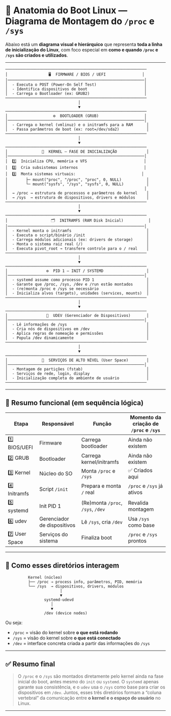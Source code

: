# 🧭 **Anatomia do Boot Linux — Diagrama de Montagem do `/proc` e `/sys`**

Abaixo está um **diagrama visual e hierárquico** que representa **toda a linha de inicialização do Linux**, com foco especial em **como e quando `/proc` e `/sys` são criados e utilizados**.

---

```
──────────────────────────────────────────────────────────────
│                  🖥️  FIRMWARE / BIOS / UEFI                │
│────────────────────────────────────────────────────────────│
│  - Executa o POST (Power-On Self Test)                     │
│  - Identifica dispositivos de boot                         │
│  - Carrega o Bootloader (ex: GRUB2)                        │
──────────────────────────────────────────────────────────────
                                │
                                ▼
──────────────────────────────────────────────────────────────
│                    ⚙️  BOOTLOADER (GRUB)                    │
│────────────────────────────────────────────────────────────│
│  - Carrega o kernel (vmlinuz) e o initramfs para a RAM      │
│  - Passa parâmetros de boot (ex: root=/dev/sda2)            │
──────────────────────────────────────────────────────────────
                                │
                                ▼
──────────────────────────────────────────────────────────────
│               🧠  KERNEL — FASE DE INICIALIZAÇÃO             │
│────────────────────────────────────────────────────────────│
│  1️⃣  Inicializa CPU, memória e VFS                         │
│  2️⃣  Cria subsistemas internos                             │
│  3️⃣  Monta sistemas virtuais:                             │
│        ├─ mount("proc", "/proc", "proc", 0, NULL)           │
│        └─ mount("sysfs", "/sys", "sysfs", 0, NULL)          │
│                                                            │
│  → /proc → estrutura de processos e parâmetros do kernel    │
│  → /sys  → estrutura de dispositivos, drivers e módulos     │
──────────────────────────────────────────────────────────────
                                │
                                ▼
──────────────────────────────────────────────────────────────
│                   🗂️  INITRAMFS (RAM Disk Inicial)           │
│────────────────────────────────────────────────────────────│
│  - Kernel monta o initramfs                                 │
│  - Executa o script/binário /init                           │
│  - Carrega módulos adicionais (ex: drivers de storage)      │
│  - Monta o sistema raiz real (/)                            │
│  - Executa pivot_root → transfere controle para o / real    │
──────────────────────────────────────────────────────────────
                                │
                                ▼
──────────────────────────────────────────────────────────────
│                 ⚙️  PID 1 — INIT / SYSTEMD                   │
│────────────────────────────────────────────────────────────│
│  - systemd assume como processo PID 1                       │
│  - Garante que /proc, /sys, /dev e /run estão montados      │
│  - (re)monta /proc e /sys se necessário                     │
│  - Inicializa alvos (targets), unidades (services, mounts)  │
──────────────────────────────────────────────────────────────
                                │
                                ▼
──────────────────────────────────────────────────────────────
│                 🔌  UDEV (Gerenciador de Dispositivos)       │
│────────────────────────────────────────────────────────────│
│  - Lê informações de /sys                                   │
│  - Cria nós de dispositivos em /dev                         │
│  - Aplica regras de nomeação e permissões                   │
│  - Popula /dev dinamicamente                                │
──────────────────────────────────────────────────────────────
                                │
                                ▼
──────────────────────────────────────────────────────────────
│               🧩  SERVIÇOS DE ALTO NÍVEL (User Space)        │
│────────────────────────────────────────────────────────────│
│  - Montagem de partições (fstab)                            │
│  - Serviços de rede, login, display                         │
│  - Inicialização completa do ambiente de usuário            │
──────────────────────────────────────────────────────────────
```

---

## 🧠 **Resumo funcional (em sequência lógica)**

| Etapa          | Responsável                 | Função                            | Momento da criação de `/proc` e `/sys` |
| -------------- | --------------------------- | --------------------------------- | -------------------------------------- |
| 1️⃣ BIOS/UEFI  | Firmware                    | Carrega bootloader                | Ainda não existem                      |
| 2️⃣ GRUB       | Bootloader                  | Carrega kernel/initramfs          | Ainda não existem                      |
| 3️⃣ Kernel     | Núcleo do SO                | Monta `/proc` e `/sys`            | ✅ Criados aqui                         |
| 4️⃣ Initramfs  | Script `/init`              | Prepara e monta `/` real          | `/proc` e `/sys` já ativos             |
| 5️⃣ systemd    | Init PID 1                  | (Re)monta `/proc`, `/sys`, `/dev` | Revalida montagem                      |
| 6️⃣ udev       | Gerenciador de dispositivos | Lê `/sys`, cria `/dev`            | Usa `/sys` como base                   |
| 7️⃣ User Space | Serviços do sistema         | Finaliza boot                     | `/proc` e `/sys` prontos               |

---

## 🧩 **Como esses diretórios interagem**

```
          Kernel (núcleo)
          ├── /proc → process info, parâmetros, PID, memória
          └── /sys  → dispositivos, drivers, módulos
                        │
                        ▼
                 systemd-udevd
                    │
                    ▼
                 /dev (device nodes)
```

Ou seja:

* `/proc` = visão do kernel sobre **o que está rodando**
* `/sys`  = visão do kernel sobre **o que está conectado**
* `/dev`  = interface concreta criada a partir das informações do `/sys`

---

## ✅ **Resumo final**

> O `/proc` e o `/sys` são montados diretamente pelo kernel ainda na fase inicial do boot, antes mesmo do `init` ou `systemd`.
> O `systemd` apenas garante sua consistência, e o `udev` usa o `/sys` como base para criar os dispositivos em `/dev`.
> Juntos, esses três diretórios formam a “coluna vertebral” da comunicação entre **o kernel e o espaço do usuário** no Linux.

---